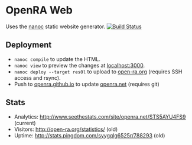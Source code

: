 OpenRA Web
==========

Uses the [nanoc](http://nanoc.ws/) static website generator. [![Build Status](https://travis-ci.org/OpenRA/OpenRAWeb.png?branch=master)](https://travis-ci.org/OpenRA/OpenRAWeb)

Deployment
----------
* `nanoc compile` to update the HTML.
* `nanoc view` to preview the changes at [localhost:3000](http://localhost:3000).
* `nanoc deploy --target res0l` to upload to [open-ra.org](http://openra.res0l.net) (requires SSH access and rsync).
* Push to [openra.github.io](https://github.com/OpenRA/openra.github.io.git) to update [openra.net](http://openra.net) (requires git)

Stats
-----
* Analytics: http://www.seethestats.com/site/openra.net/STS5AYU4FS9 (current)
* Visitors: http://open-ra.org/statistics/ (old)
* Uptime: http://stats.pingdom.com/syygqlg6525r/788293 (old)
